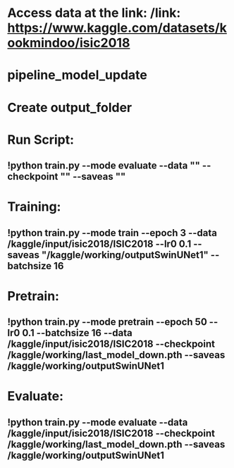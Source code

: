 # Access data at the link: /link: https://www.kaggle.com/datasets/kookmindoo/isic2018

# pipeline_model_update
# Create output_folder
# Run Script:
## !python train.py --mode evaluate --data "" --checkpoint "" --saveas "" 
# Training:
## !python train.py --mode train --epoch 3 --data /kaggle/input/isic2018/ISIC2018 --lr0 0.1 --saveas "/kaggle/working/outputSwinUNet1" --batchsize 16
# Pretrain:
## !python train.py --mode pretrain --epoch 50 --lr0 0.1 --batchsize 16 --data /kaggle/input/isic2018/ISIC2018 --checkpoint /kaggle/working/last_model_down.pth --saveas /kaggle/working/outputSwinUNet1
# Evaluate:
## !python train.py --mode evaluate --data /kaggle/input/isic2018/ISIC2018 --checkpoint /kaggle/working/last_model_down.pth --saveas /kaggle/working/outputSwinUNet1
